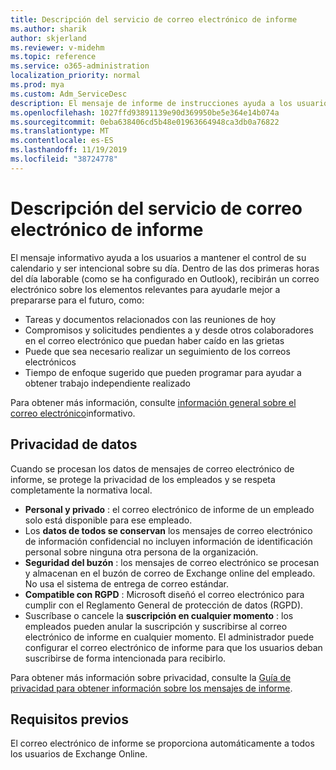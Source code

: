 ```yaml
---
title: Descripción del servicio de correo electrónico de informe
ms.author: sharik
author: skjerland
ms.reviewer: v-midehm
ms.topic: reference
ms.service: o365-administration
localization_priority: normal
ms.prod: mya
ms.custom: Adm_ServiceDesc
description: El mensaje de informe de instrucciones ayuda a los usuarios a aprovechar al máximo todos los días. Identifica las oportunidades en varios elementos y proporciona avisos puntuales.
ms.openlocfilehash: 1027ffd93891139e90d369950be5e364e14b074a
ms.sourcegitcommit: 0eba638406cd5b48e01963664948ca3db0a76822
ms.translationtype: MT
ms.contentlocale: es-ES
ms.lasthandoff: 11/19/2019
ms.locfileid: "38724778"
---
```

# <a name="briefing-email-service-description"></a>Descripción del servicio de correo electrónico de informe

El mensaje informativo ayuda a los usuarios a mantener el control de su calendario y ser intencional sobre su día. Dentro de las dos primeras horas del día laborable (como se ha configurado en Outlook), recibirán un correo electrónico sobre los elementos relevantes para ayudarle mejor a prepararse para el futuro, como:

* Tareas y documentos relacionados con las reuniones de hoy
* Compromisos y solicitudes pendientes a y desde otros colaboradores en el correo electrónico que puedan haber caído en las grietas
* Puede que sea necesario realizar un seguimiento de los correos electrónicos
* Tiempo de enfoque sugerido que pueden programar para ayudar a obtener trabajo independiente realizado

Para obtener más información, consulte [información general sobre el correo electrónico](https://docs.microsoft.com/Briefing/be-overview)informativo.

## <a name="data-privacy"></a>Privacidad de datos

Cuando se procesan los datos de mensajes de correo electrónico de informe, se protege la privacidad de los empleados y se respeta completamente la normativa local.

* **Personal y privado** : el correo electrónico de informe de un empleado solo está disponible para ese empleado.
* Los **datos de todos se conservan** los mensajes de correo electrónico de información confidencial no incluyen información de identificación personal sobre ninguna otra persona de la organización.
* **Seguridad del buzón** : los mensajes de correo electrónico se procesan y almacenan en el buzón de correo de Exchange online del empleado. No usa el sistema de entrega de correo estándar.
* **Compatible con RGPD** : Microsoft diseñó el correo electrónico para cumplir con el Reglamento General de protección de datos (RGPD).
* Suscríbase o cancele la **suscripción en cualquier momento** : los empleados pueden anular la suscripción y suscribirse al correo electrónico de informe en cualquier momento. El administrador puede configurar el correo electrónico de informe para que los usuarios deban suscribirse de forma intencionada para recibirlo.

Para obtener más información sobre privacidad, consulte la [Guía de privacidad para obtener información sobre los mensajes de informe](https://docs.microsoft.com/Briefing/be-privacy).

## <a name="prerequisites"></a>Requisitos previos

El correo electrónico de informe se proporciona automáticamente a todos los usuarios de Exchange Online.